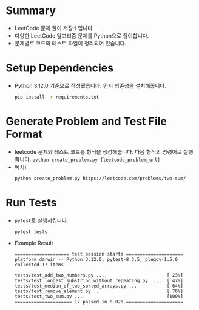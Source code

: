 # Summary
- LeetCode 문제 풀이 저장소입니다.
- 다양한 LeetCode 알고리즘 문제를 Python으로 풀이합니다.
- 문제별로 코드와 테스트 파일이 정리되어 있습니다.

# Setup Dependencies
- Python 3.12.0 기준으로 작성됐습니다. 먼저 의존성을 설치해줍니다.
    ```bash
    pip install -r requirements.txt
    ```

# Generate Problem and Test File Format
- leetcode 문제와 테스트 코드를 형식을 생성해줍니다. 다음 형식의 명령어로 실행합니다. `python create_problem.py [leetcode_problem_url]`
- 예시)
    ```bash
    python create_problem.py https://leetcode.com/problems/two-sum/
    ```

# Run Tests
- `pytest`로 실행시킵니다.
    ```bash
    pytest tests
    ```
- Example Result
    ```text
    ==================== test session starts =====================
    platform darwin -- Python 3.12.0, pytest-8.3.5, pluggy-1.5.0  
    collected 17 items                                            
                                                              
    tests/test_add_two_numbers.py ....                      [ 23%]
    tests/test_longest_substring_without_repeating.py ....  [ 47%]
    tests/test_median_of_two_sorted_arrays.py ...           [ 64%]
    tests/test_remove_element.py ..                         [ 76%]
    tests/test_two_sum.py ....                              [100%]
    ===================== 17 passed in 0.02s =====================
    ```

